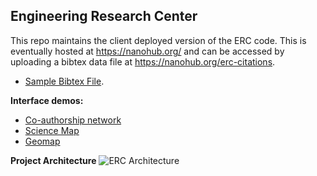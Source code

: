 ## Engineering Research Center

This repo maintains the client deployed version of the ERC code. This is eventually hosted at https://nanohub.org/ and can be accessed by uploading a bibtex data file at https://nanohub.org/erc-citations.

- [Sample Bibtex File](https://gist.github.com/GagsdName/512604edca01edb48f77e156c39ac0bf).

**Interface demos:**
* [Co-authorship network](https://cns-iu.github.io/ERC-Client/coauthor.html?hash=50628e7442d5a5215df17ec5fe837d59c7a4e917)
* [Science Map](https://cns-iu.github.io/ERC-Client/scimap.html?hash=50628e7442d5a5215df17ec5fe837d59c7a4e917)
* [Geomap](https://cns-iu.github.io/ERC-Client/geomap.html?hash=50628e7442d5a5215df17ec5fe837d59c7a4e917)



**Project Architecture**
![ERC Architecture](/images/erc_architecture.PNG?raw=true "ERC Architecture")
